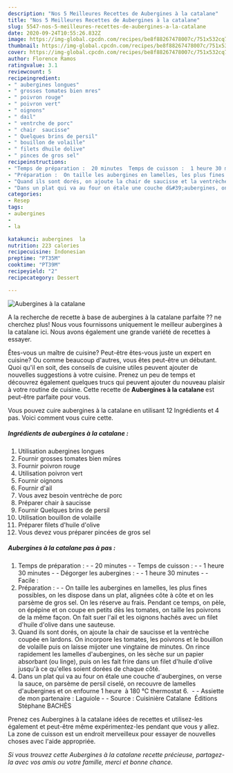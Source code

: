 ```yaml
---
description: "Nos 5 Meilleures Recettes de Aubergines à la catalane"
title: "Nos 5 Meilleures Recettes de Aubergines à la catalane"
slug: 5547-nos-5-meilleures-recettes-de-aubergines-a-la-catalane
date: 2020-09-24T10:55:26.832Z
image: https://img-global.cpcdn.com/recipes/be8f88267478007c/751x532cq70/aubergines-a-la-catalane-photo-principale-de-la-recette.jpg
thumbnail: https://img-global.cpcdn.com/recipes/be8f88267478007c/751x532cq70/aubergines-a-la-catalane-photo-principale-de-la-recette.jpg
cover: https://img-global.cpcdn.com/recipes/be8f88267478007c/751x532cq70/aubergines-a-la-catalane-photo-principale-de-la-recette.jpg
author: Florence Ramos
ratingvalue: 3.1
reviewcount: 5
recipeingredient:
- " aubergines longues"
- " grosses tomates bien mres"
- " poivron rouge"
- " poivron vert"
- " oignons"
- " dail"
- " ventrche de porc"
- " chair  saucisse"
- " Quelques brins de persil"
- " bouillon de volaille"
- " filets dhuile dolive"
- " pinces de gros sel"
recipeinstructions:
- "Temps de préparation :  20 minutes  Temps de cuisson :  1 heure 30 minutes  Dégorger les aubergines :  1 heure 30 minutes  Facile :"
- "Préparation :  On taille les aubergines en lamelles, les plus fines possibles, on les dispose dans un plat, alignées côte à côte et on les parsème de gros sel. On les réserve au frais. Pendant ce temps, on pèle, on épépine et on coupe en petits dès les tomates, on taille les poivrons de la même façon. On fait suer l&#39;ail et les oignons hachés avec un filet d&#39;huile d&#39;olive dans une sauteuse."
- "Quand ils sont dorés, on ajoute la chair de saucisse et la ventrèche coupée en lardons. On incorpore les tomates, les poivrons et le bouillon de volaille puis on laisse mijoter une vingtaine de minutes. On rince rapidement les lamelles d&#39;aubergines, on les sèche sur un papier absorbant (ou linge), puis on les fait frire dans un filet d&#39;huile d&#39;olive jusqu&#39;à ce qu&#39;elles soient dorées de chaque côté."
- "Dans un plat qui va au four on étale une couche d&#39;aubergines, on verse la sauce, on parsème de persil ciselé, on recouvre de lamelles d&#39;aubergines et on enfourne 1 heure  à 180 °C thermostat 6.   Assiette de mon partenaire : Laguiole  Source : Cuisinière Catalane  Éditions Stéphane BACHÈS"
categories:
- Resep
tags:
- aubergines
- 
- la

katakunci: aubergines  la 
nutrition: 223 calories
recipecuisine: Indonesian
preptime: "PT35M"
cooktime: "PT39M"
recipeyield: "2"
recipecategory: Dessert

---
```



![Aubergines à la catalane](https://img-global.cpcdn.com/recipes/be8f88267478007c/751x532cq70/aubergines-a-la-catalane-photo-principale-de-la-recette.jpg)

A la recherche de recette à base de aubergines à la catalane parfaite ?? ne cherchez plus! Nous vous fournissons uniquement le meilleur aubergines à la catalane ici. Nous avons également une grande variété de recettes à essayer.

Êtes-vous un maître de cuisine? Peut-être êtes-vous juste un expert en cuisine? Ou comme beaucoup d'autres, vous êtes peut-être un débutant. Quoi qu'il en soit, des conseils de cuisine utiles peuvent ajouter de nouvelles suggestions à votre cuisine. Prenez un peu de temps et découvrez également quelques trucs qui peuvent ajouter du nouveau plaisir à votre routine de cuisine. Cette recette de <strong> Aubergines à la catalane </strong> est peut-être parfaite pour vous.

<!--inarticleads1-->

Vous pouvez cuire aubergines à la catalane en utilisant 12 Ingrédients et 4 pas. Voici comment vous cuire cette.

##### Ingrédients de aubergines à la catalane :

1. Utilisation  aubergines longues
1. Fournir  grosses tomates bien mûres
1. Fournir  poivron rouge
1. Utilisation  poivron vert
1. Fournir  oignons
1. Fournir  d&#39;ail
1. Vous avez besoin  ventrèche de porc
1. Préparer  chair à saucisse
1. Fournir  Quelques brins de persil
1. Utilisation  bouillon de volaille
1. Préparer  filets d&#39;huile d&#39;olive
1. Vous devez vous préparer  pincées de gros sel




<!--inarticleads2-->

##### Aubergines à la catalane pas à pas :

1. Temps de préparation : -  - 20 minutes -  - Temps de cuisson : -  - 1 heure 30 minutes -  - Dégorger les aubergines : -  - 1 heure 30 minutes -  - Facile :
1. Préparation : -  - On taille les aubergines en lamelles, les plus fines possibles, on les dispose dans un plat, alignées côte à côte et on les parsème de gros sel. On les réserve au frais. Pendant ce temps, on pèle, on épépine et on coupe en petits dès les tomates, on taille les poivrons de la même façon. On fait suer l&#39;ail et les oignons hachés avec un filet d&#39;huile d&#39;olive dans une sauteuse.
1. Quand ils sont dorés, on ajoute la chair de saucisse et la ventrèche coupée en lardons. On incorpore les tomates, les poivrons et le bouillon de volaille puis on laisse mijoter une vingtaine de minutes. On rince rapidement les lamelles d&#39;aubergines, on les sèche sur un papier absorbant (ou linge), puis on les fait frire dans un filet d&#39;huile d&#39;olive jusqu&#39;à ce qu&#39;elles soient dorées de chaque côté.
1. Dans un plat qui va au four on étale une couche d&#39;aubergines, on verse la sauce, on parsème de persil ciselé, on recouvre de lamelles d&#39;aubergines et on enfourne 1 heure  à 180 °C thermostat 6.  -  - Assiette de mon partenaire : Laguiole -  - Source : Cuisinière Catalane  Éditions Stéphane BACHÈS




<!--inarticleads1-->

<p>
Prenez ces Aubergines à la catalane idées de recettes et utilisez-les également et peut-être même expérimentez-les pendant que vous y allez. La zone de cuisson est un endroit merveilleux pour essayer de nouvelles choses avec l'aide appropriée.
</p>

<p>
<i>Si vous trouvez cette Aubergines à la catalane recette précieuse, partagez-la avec vos amis ou votre famille, merci et bonne chance.</i>
</p>
